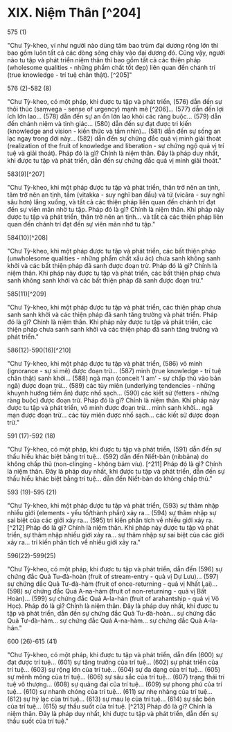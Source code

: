 # XIX. Niệm Thân [^204]

575 (1)

"Chư Tỳ-kheo, ví như người nào dùng tâm bao trùm đại dương rộng lớn thì bao gồm luôn tất cả các dòng sông chảy vào đại dương đó. Cũng vậy, người nào tu tập và phát triển niệm thân thì bao gồm tất cả các thiện pháp (wholesome qualities - những phẩm chất tốt đẹp) liên quan đến chánh trí (true knowledge - trí tuệ chân thật). [^205]"

576 (2)-582 (8)

"Chư Tỳ-kheo, có một pháp, khi được tu tập và phát triển, (576) dẫn đến sự thôi thúc (saṃvega - sense of urgency) mạnh mẽ [^206]... (577) dẫn đến lợi ích lớn lao... (578) dẫn đến sự an ổn lớn lao khỏi các ràng buộc... (579) dẫn đến chánh niệm và tỉnh giác... (580) dẫn đến sự đạt được tri kiến (knowledge and vision - kiến thức và tầm nhìn)... (581) dẫn đến sự sống an lạc ngay trong đời này... (582) dẫn đến sự chứng đắc quả vị minh giải thoát (realization of the fruit of knowledge and liberation - sự chứng ngộ quả vị trí tuệ và giải thoát). Pháp đó là gì? Chính là niệm thân. Đây là pháp duy nhất, khi được tu tập và phát triển, dẫn đến sự chứng đắc quả vị minh giải thoát."

583(9)[^207]

"Chư Tỳ-kheo, khi một pháp được tu tập và phát triển, thân trở nên an tịnh, tâm trở nên an tịnh, tầm (vitakka - suy nghĩ ban đầu) và tứ (vicāra - suy nghĩ sâu hơn) lắng xuống, và tất cả các thiện pháp liên quan đến chánh trí đạt đến sự viên mãn nhờ tu tập. Pháp đó là gì? Chính là niệm thân. Khi pháp này được tu tập và phát triển, thân trở nên an tịnh... và tất cả các thiện pháp liên quan đến chánh trí đạt đến sự viên mãn nhờ tu tập."

584(10)[^208]

"Chư Tỳ-kheo, khi một pháp được tu tập và phát triển, các bất thiện pháp (unwholesome qualities - những phẩm chất xấu ác) chưa sanh không sanh khởi và các bất thiện pháp đã sanh được đoạn trừ. Pháp đó là gì? Chính là niệm thân. Khi pháp này được tu tập và phát triển, các bất thiện pháp chưa sanh không sanh khởi và các bất thiện pháp đã sanh được đoạn trừ."

585(11)[^209]

"Chư Tỳ-kheo, khi một pháp được tu tập và phát triển, các thiện pháp chưa sanh sanh khởi và các thiện pháp đã sanh tăng trưởng và phát triển. Pháp đó là gì? Chính là niệm thân. Khi pháp này được tu tập và phát triển, các thiện pháp chưa sanh sanh khởi và các thiện pháp đã sanh tăng trưởng và phát triển."

586(12)-590(16)[^210]

"Chư Tỳ-kheo, khi một pháp được tu tập và phát triển, (586) vô minh (ignorance - sự si mê) được đoạn trừ... (587) minh (true knowledge - trí tuệ chân thật) sanh khởi... (588) ngã mạn (conceit 'I am' - sự chấp thủ vào bản ngã) được đoạn trừ... (589) các tùy miên (underlying tendencies - những khuynh hướng tiềm ẩn) được nhổ sạch... (590) các kiết sử (fetters - những ràng buộc) được đoạn trừ. Pháp đó là gì? Chính là niệm thân. Khi pháp này được tu tập và phát triển, vô minh được đoạn trừ... minh sanh khởi... ngã mạn được đoạn trừ... các tùy miên được nhổ sạch... các kiết sử được đoạn trừ."

591 (17)-592 (18)

"Chư Tỳ-kheo, có một pháp, khi được tu tập và phát triển, (591) dẫn đến sự thấu hiểu khác biệt bằng trí tuệ... (592) dẫn đến Niết-bàn (nibbāna) do không chấp thủ (non-clinging - không bám víu). [^211] Pháp đó là gì? Chính là niệm thân. Đây là pháp duy nhất, khi được tu tập và phát triển, dẫn đến sự thấu hiểu khác biệt bằng trí tuệ... dẫn đến Niết-bàn do không chấp thủ."

593 (19)-595 (21)

"Chư Tỳ-kheo, khi một pháp được tu tập và phát triển, (593) sự thâm nhập nhiều giới (elements - yếu tố/thành phần) xảy ra... (594) sự thâm nhập sự sai biệt của các giới xảy ra... (595) tri kiến phân tích về nhiều giới xảy ra. [^212] Pháp đó là gì? Chính là niệm thân. Khi pháp này được tu tập và phát triển, sự thâm nhập nhiều giới xảy ra... sự thâm nhập sự sai biệt của các giới xảy ra... tri kiến phân tích về nhiều giới xảy ra."

596(22)-599(25)

"Chư Tỳ-kheo, có một pháp, khi được tu tập và phát triển, dẫn đến (596) sự chứng đắc Quả Tu-đà-hoàn (fruit of stream-entry - quả vị Dự Lưu)... (597) sự chứng đắc Quả Tư-đà-hàm (fruit of once-returning - quả vị Nhất Lai)... (598) sự chứng đắc Quả A-na-hàm (fruit of non-returning - quả vị Bất Hoàn)... (599) sự chứng đắc Quả A-la-hán (fruit of arahantship - quả vị Vô Học). Pháp đó là gì? Chính là niệm thân. Đây là pháp duy nhất, khi được tu tập và phát triển, dẫn đến sự chứng đắc Quả Tu-đà-hoàn... sự chứng đắc Quả Tư-đà-hàm... sự chứng đắc Quả A-na-hàm... sự chứng đắc Quả A-la-hán."

600 (26)-615 (41)

"Chư Tỳ-kheo, có một pháp, khi được tu tập và phát triển, dẫn đến (600) sự đạt được trí tuệ... (601) sự tăng trưởng của trí tuệ... (602) sự phát triển của trí tuệ... (603) sự rộng lớn của trí tuệ... (604) sự đa dạng của trí tuệ... (605) sự mênh mông của trí tuệ... (606) sự sâu sắc của trí tuệ... (607) trạng thái trí tuệ vô thượng... (608) sự quảng đại của trí tuệ... (609) sự phong phú của trí tuệ... (610) sự nhanh chóng của trí tuệ... (611) sự nhẹ nhàng của trí tuệ... (612) sự hỷ lạc của trí tuệ... (613) sự mau lẹ của trí tuệ... (614) sự sắc bén của trí tuệ... (615) sự thấu suốt của trí tuệ. [^213] Pháp đó là gì? Chính là niệm thân. Đây là pháp duy nhất, khi được tu tập và phát triển, dẫn đến sự thấu suốt của trí tuệ."